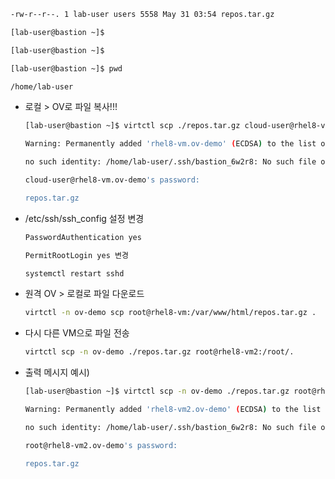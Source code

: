 ```bash
-rw-r--r--. 1 lab-user users 5558 May 31 03:54 repos.tar.gz

[lab-user@bastion ~]$

[lab-user@bastion ~]$

[lab-user@bastion ~]$ pwd

/home/lab-user
```

- 로컬 > OV로 파일 복사!!!

  ```bash
  [lab-user@bastion ~]$ virtctl scp ./repos.tar.gz cloud-user@rhel8-vm:/home/cloud-user/. -n ov-demo
  
  Warning: Permanently added 'rhel8-vm.ov-demo' (ECDSA) to the list of known hosts.
  
  no such identity: /home/lab-user/.ssh/bastion_6w2r8: No such file or directory
  
  cloud-user@rhel8-vm.ov-demo's password:
  
  repos.tar.gz
  ```

- /etc/ssh/ssh_config 설정 변경

  ```bash
  PasswordAuthentication yes
  
  PermitRootLogin yes 변경 
  
  systemctl restart sshd 
  ```

- 원격 OV > 로컬로 파일 다운로드

  ```bash
  virtctl -n ov-demo scp root@rhel8-vm:/var/www/html/repos.tar.gz .
  ```

- 다시 다른 VM으로 파일 전송

  ```bash
  virtctl scp -n ov-demo ./repos.tar.gz root@rhel8-vm2:/root/.
  ```

- 출력 메시지 예시)

  ```bash
  [lab-user@bastion ~]$ virtctl scp -n ov-demo ./repos.tar.gz root@rhel8-vm2:/root/.
  
  Warning: Permanently added 'rhel8-vm2.ov-demo' (ECDSA) to the list of known hosts.
  
  no such identity: /home/lab-user/.ssh/bastion_6w2r8: No such file or directory
  
  root@rhel8-vm2.ov-demo's password:
  
  repos.tar.gz
  ```

